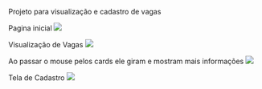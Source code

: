 

Projeto para visualização e cadastro de vagas

Pagina inicial
![](https://i.ibb.co/RYs6CXm/foto1.png)


Visualização de Vagas 
![](https://i.ibb.co/d0fTJ8C/foto2.png)


Ao passar o mouse pelos cards ele giram e mostram mais informações
![](https://i.ibb.co/4W7tMgP/foto3.png)

Tela de Cadastro 
![](https://i.ibb.co/sHSMvmM/cadastro.png)

